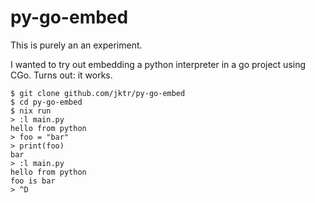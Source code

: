 # py-go-embed

This is purely an an experiment.

I wanted to try out embedding a python interpreter in a go project using CGo.
Turns out: it works.

```
$ git clone github.com/jktr/py-go-embed
$ cd py-go-embed
$ nix run
> :l main.py
hello from python
> foo = "bar"
> print(foo)
bar
> :l main.py
hello from python
foo is bar
> ^D
```
